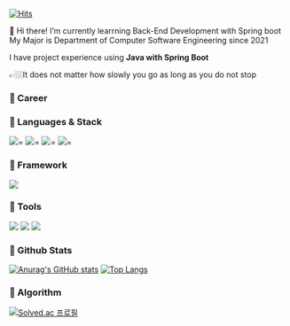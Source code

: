 [![Hits](https://hits.seeyoufarm.com/api/count/incr/badge.svg?url=https%3A%2F%2Fgithub.com%2Fsoochangoforit&count_bg=%2379C83D&title_bg=%23555555&icon=&icon_color=%23E7E7E7&title=Views&edge_flat=false)](https://hits.seeyoufarm.com)

👋 Hi there! I’m currently learrning Back-End Development with Spring boot  
My Major is Department of Computer Software Engineering since 2021

I have project experience using **Java with Spring Boot**

👉🏼It does not matter how slowly you go as long as you do not stop

### 🌟 Career

### 🌟 Languages & Stack
<img src="https://img.shields.io/badge/JAVA-007396?style=flat-square&logo=java&logoColor=white">=
<img src="https://img.shields.io/badge/Python-3766AB?style=flat-square&logo=Python&logoColor=white"/>= 
<img src="https://img.shields.io/badge/mysql-4479A1?style=flat-squar&logo=mysql&logoColor=white">=
<img src="https://img.shields.io/badge/mariaDB-003545?style=flat-square&logo=mariaDB&logoColor=white">=

### 🌟 Framework
<img src="https://img.shields.io/badge/Spring%20Boot-6DB33F?style=flat-square&logo=Spring%20Boot&logoColor=white">

### 🌟 Tools
<img src="https://img.shields.io/badge/Git-F05032?style=flat-square&logo=Git&logoColor=white">
<img src="https://img.shields.io/badge/GitHub-181717?style=flat-square&logo=GitHub&logoColor=white">
<img src="https://img.shields.io/badge/IntelliJ-000000?style=flat-square&logo=IntelliJ%20IDEA&logoColor=white">

### 🌟 Github Stats
[![Anurag's GitHub stats](https://github-readme-stats.vercel.app/api?username=soochangoforit&hide=contribs)](https://github.com/anuraghazra/github-readme-stats)
[![Top Langs](https://github-readme-stats.vercel.app/api/top-langs/?username=soochangoforit&hide=javascript,scss&layout=compact)](https://github.com/anuraghazra/github-readme-stats)
### 🌟 Algorithm
[![Solved.ac
프로필](http://mazassumnida.wtf/api/v2/generate_badge?boj=tncksdl05)](https://solved.ac/tncksdl05)
